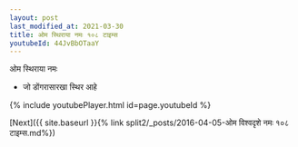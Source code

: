 ```yaml
---
layout: post
last_modified_at: 2021-03-30
title: ओम स्थिराया नमः १०८ टाइम्स
youtubeId: 44JvBbOTaaY
---
```

 
 
 ओम स्थिराया नमः  
 
 -  जो डोंगरासारखा स्थिर आहे 
 
  
 
  
 
 
 
 
 
 


{% include youtubePlayer.html id=page.youtubeId %}
 
[Next]({{ site.baseurl }}{% link  split2/_posts/2016-04-05-ओम विश्वदृशे नमः १०८ टाइम्स.md%})
 

